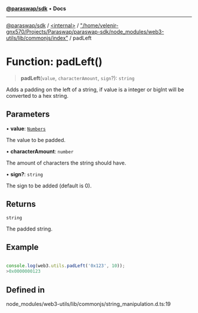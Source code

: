 [**@paraswap/sdk**](../../../../README.md) • **Docs**

***

[@paraswap/sdk](../../../../globals.md) / [\<internal\>](../../../README.md) / ["/home/velenir-gnx570/Projects/Paraswap/paraswap-sdk/node\_modules/web3-utils/lib/commonjs/index"](../README.md) / padLeft

# Function: padLeft()

> **padLeft**(`value`, `characterAmount`, `sign`?): `string`

Adds a padding on the left of a string, if value is a integer or bigInt will be converted to a hex string.

## Parameters

• **value**: [`Numbers`](../../../type-aliases/Numbers.md)

The value to be padded.

• **characterAmount**: `number`

The amount of characters the string should have.

• **sign?**: `string`

The sign to be added (default is 0).

## Returns

`string`

The padded string.

## Example

```ts

console.log(web3.utils.padLeft('0x123', 10));
>0x0000000123
```

## Defined in

node\_modules/web3-utils/lib/commonjs/string\_manipulation.d.ts:19
